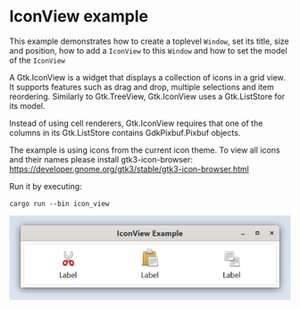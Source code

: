 # IconView example

This example demonstrates how to create a toplevel `Window`, set its title, size and
position, how to add a `IconView` to this `Window` and how to set the model of the `IconView`

A Gtk.IconView is a widget that displays a collection of icons in a grid view.
It supports features such as drag and drop, multiple selections and item reordering.
Similarly to Gtk.TreeView, Gtk.IconView uses a Gtk.ListStore for its model.

Instead of using cell renderers, Gtk.IconView requires that one of the columns in its
Gtk.ListStore contains GdkPixbuf.Pixbuf objects.

The example is using icons from the current icon theme. To view all icons and their names please
install gtk3-icon-browser: https://developer.gnome.org/gtk3/stable/gtk3-icon-browser.html

Run it by executing:

```console
cargo run --bin icon_view
```

![screenshot](screenshot.png)